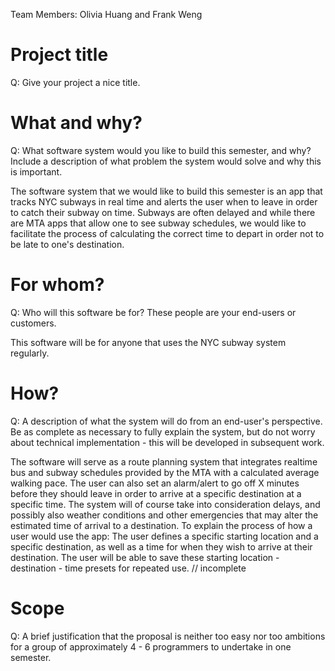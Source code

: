 Team Members: Olivia Huang and Frank Weng

# Project title
Q: Give your project a nice title.

# What and why?
Q: What software system would you like to build this semester, and why? Include a description of what problem the system would solve and why this is important.

The software system that we would like to build this semester is an app that tracks NYC subways in real time and alerts the user when to leave in order to catch their subway on time. Subways are often delayed and while there are MTA apps that allow one to see subway schedules, we would like to facilitate the process of calculating the correct time to depart in order not to be late to one's destination.

# For whom?
Q: Who will this software be for? These people are your end-users or customers.

This software will be for anyone that uses the NYC subway system regularly.

# How?
Q: A description of what the system will do from an end-user's perspective. Be as complete as necessary to fully explain the system, but do not worry about technical implementation - this will be developed in subsequent work.

The software will serve as a route planning system that integrates realtime bus and subway schedules provided by the MTA with a calculated average walking pace. The user can also set an alarm/alert to go off X minutes before they should leave in order to arrive at a specific destination at a specific time. The system will of course take into consideration delays, and possibly also weather conditions and other emergencies that may alter the estimated time of arrival to a destination. To explain the process of how a user would use the app:
The user defines a specific starting location and a specific destination, as well as a time for when they wish to arrive at their destination. The user will be able to save these starting location - destination - time presets for repeated use.
// incomplete

# Scope
Q: A brief justification that the proposal is neither too easy nor too ambitions for a group of approximately 4 - 6 programmers to undertake in one semester.
